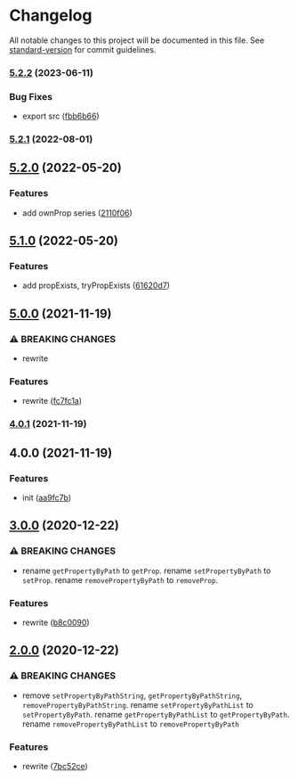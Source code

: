 # Changelog

All notable changes to this project will be documented in this file. See [standard-version](https://github.com/conventional-changelog/standard-version) for commit guidelines.

### [5.2.2](https://github.com/BlackGlory/object-path-operator/compare/v5.2.1...v5.2.2) (2023-06-11)


### Bug Fixes

* export src ([fbb6b66](https://github.com/BlackGlory/object-path-operator/commit/fbb6b6662a98e60ac65a42ea111904d57e3367ed))

### [5.2.1](https://github.com/BlackGlory/object-path-operator/compare/v5.2.0...v5.2.1) (2022-08-01)

## [5.2.0](https://github.com/BlackGlory/object-path-operator/compare/v5.1.0...v5.2.0) (2022-05-20)


### Features

* add ownProp series ([2110f06](https://github.com/BlackGlory/object-path-operator/commit/2110f06faa0cc554b23351cf9caf60ea3f70d2f8))

## [5.1.0](https://github.com/BlackGlory/object-path-operator/compare/v5.0.0...v5.1.0) (2022-05-20)


### Features

* add propExists, tryPropExists ([61620d7](https://github.com/BlackGlory/object-path-operator/commit/61620d7114c9e038335e0955a14a59012d0c5fd5))

## [5.0.0](https://github.com/BlackGlory/object-path-operator/compare/v4.0.1...v5.0.0) (2021-11-19)


### ⚠ BREAKING CHANGES

* rewrite

### Features

* rewrite ([fc7fc1a](https://github.com/BlackGlory/object-path-operator/commit/fc7fc1ab894b686672c4cacf2ea35e30c3a3515f))

### [4.0.1](https://github.com/BlackGlory/object-path-operator/compare/v4.0.0...v4.0.1) (2021-11-19)

## 4.0.0 (2021-11-19)


### Features

* init ([aa9fc7b](https://github.com/BlackGlory/object-path-operator/commit/aa9fc7b7ef3740f9bc0193896029cc0aaf87f87a))

## [3.0.0](https://github.com/BlackGlory/object-path-operator/compare/v2.0.0...v3.0.0) (2020-12-22)


### ⚠ BREAKING CHANGES

* rename `getPropertyByPath` to `getProp`.
rename `setPropertyByPath` to `setProp`.
rename `removePropertyByPath` to `removeProp`.

### Features

* rewrite ([b8c0090](https://github.com/BlackGlory/object-path-operator/commit/b8c0090afe9b224ab0f4d33c66d1cc0fcbf05dba))

## [2.0.0](https://github.com/BlackGlory/object-path-operator/compare/v1.0.0...v2.0.0) (2020-12-22)


### ⚠ BREAKING CHANGES

* remove `setPropertyByPathString`, `getPropertyByPathString`,
       `removePropertyByPathString`.
rename `setPropertyByPathList` to `setPropertyByPath`.
rename `getPropertyByPathList` to `getPropertyByPath`.
rename `removePropertyByPathList` to `removePropertyByPath`

### Features

* rewrite ([7bc52ce](https://github.com/BlackGlory/object-path-operator/commit/7bc52ceaac97fc16b0a29b5b3dff7997c54b1ba5))
